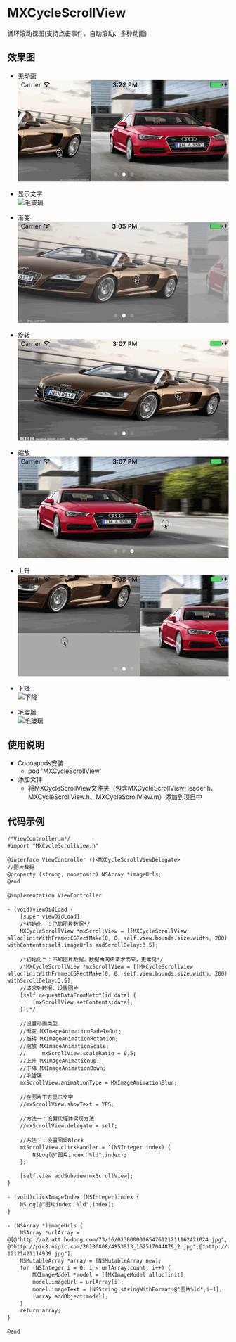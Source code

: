 # MXCycleScrollView
循环滚动视图(支持点击事件、自动滚动、多种动画)
## 效果图
* 无动画<br>
   ![无动画](https://github.com/iamhmx/MXScrollView/blob/master/MXScrollViewDemo/screenshots/none.gif)
   <br>

* 显示文字<br>
   ![毛玻璃](https://github.com/iamhmx/MXScrollView/blob/master/MXScrollViewDemo/screenshots/text.gif)
   <br>   

* 渐变<br>
   ![渐变](https://github.com/iamhmx/MXScrollView/blob/master/MXScrollViewDemo/screenshots/fade.gif)
   <br>

* 旋转<br>
   ![旋转](https://github.com/iamhmx/MXScrollView/blob/master/MXScrollViewDemo/screenshots/rotate.gif)
   <br>
   
* 缩放<br>
   ![缩放](https://github.com/iamhmx/MXScrollView/blob/master/MXScrollViewDemo/screenshots/scale.gif)
   <br>
   
* 上升<br>
   ![上升](https://github.com/iamhmx/MXScrollView/blob/master/MXScrollViewDemo/screenshots/up.gif)
   <br>
   
* 下降<br>
   ![下降](https://github.com/iamhmx/MXScrollView/blob/master/MXScrollViewDemo/screenshots/down.gif)
   <br>
   
* 毛玻璃<br>
   ![毛玻璃](https://github.com/iamhmx/MXScrollView/blob/master/MXScrollViewDemo/screenshots/blur.gif)
   <br>   
## 使用说明
* Cocoapods安装
    * pod 'MXCycleScrollView'
* 添加文件
    * 将MXCycleScrollView文件夹（包含MXCycleScrollViewHeader.h、MXCycleScrollView.h、MXCycleScrollView.m）添加到项目中
## 代码示例
```objc
/*ViewController.m*/
#import "MXCycleScrollView.h"

@interface ViewController ()<MXCycleScrollViewDelegate>
//图片数据
@property (strong, nonatomic) NSArray *imageUrls;
@end

@implementation ViewController

- (void)viewDidLoad {
    [super viewDidLoad];
    /*初始化一：已知图片数据*/
    MXCycleScrollView *mxScrollView = [[MXCycleScrollView alloc]initWithFrame:CGRectMake(0, 0, self.view.bounds.size.width, 200) withContents:self.imageUrls andScrollDelay:3.5];

    /*初始化二：不知图片数据，数据由网络请求而来，更常见*/
    /*MXCycleScrollView *mxScrollView = [[MXCycleScrollView alloc]initWithFrame:CGRectMake(0, 0, self.view.bounds.size.width, 200) withScrollDelay:3.5];
    //请求到数据，设置图片
    [self requestDataFromNet:^(id data) {
        [mxScrollView setContents:data];
    }];*/

    //设置动画类型
    //渐变 MXImageAnimationFadeInOut;
    //旋转 MXImageAnimationRotation;
    //缩放 MXImageAnimationScale;
    //     mxScrollView.scaleRatio = 0.5;
    //上升 MXImageAnimationUp;
    //下降 MXImageAnimationDown;
    //毛玻璃
    mxScrollView.animationType = MXImageAnimationBlur;

    //在图片下方显示文字
    //mxScrollView.showText = YES;
    
    //方法一：设置代理并实现方法
    //mxScrollView.delegate = self;
    
    //方法二：设置回调Block
    mxScrollView.clickHandler = ^(NSInteger index) {
        NSLog(@"图片index：%ld",index);
    };
    
    [self.view addSubview:mxScrollView];
}

- (void)clickImageIndex:(NSInteger)index {
    NSLog(@"图片index：%ld",index);
}

- (NSArray *)imageUrls {
    NSArray *urlArray = @[@"http://a2.att.hudong.com/73/16/01300000165476121211162421024.jpg", @"http://pic8.nipic.com/20100808/4953913_162517044879_2.jpg",@"http://www.taopic.com/uploads/allimg/121214/267863-12121421114939.jpg"];
    NSMutableArray *array = [NSMutableArray new];
    for (NSInteger i = 0; i < urlArray.count; i++) {
        MXImageModel *model = [[MXImageModel alloc]init];
        model.imageUrl = urlArray[i];
        model.imageText = [NSString stringWithFormat:@"图片%ld",i+1];
        [array addObject:model];
    }
    return array;
}

@end
```
